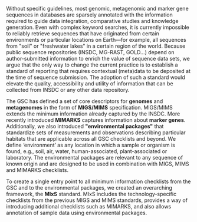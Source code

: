 Without specific guidelines, most genomic, metagenomic and marker gene sequences in databases are sparsely annotated with the information required to guide data integration, comparative studies and knowledge generation. Even with complex keyword searches, it is currently impossible to reliably retrieve sequences that have originated from certain environments or particular locations on Earth—for example, all sequences from "soil" or "freshwater lakes" in a certain region of the world. Because public sequence repositories (INSDC, MG-RAST, GOLD...) depend on author-submitted information to enrich the value of sequence data sets, we argue that the only way to change the current practice is to establish a standard of reporting that requires contextual (meta)data to be deposited at the time of sequence submission. The adoption of such a standard would elevate the quality, accessibility and utility of information that can be collected from INSDC or any other data repository.

The GSC has defined a set of core descriptors for **genomes** and **metagenomes** in the form of **MIGS/MIMS** specification. MIGS/MIMS extends the minimum information already captured by the INSDC. More recently introduced **MIMARKS** captures information about **marker genes**. Additionally, we also introduced **"environmental packages"** that standardize sets of measurements and observations describing particular habitats that are applicable across all GSC checklists and beyond. We define ‘environment’ as any location in which a sample or organism is found, e.g., soil, air, water, human-associated, plant-associated or laboratory. The environmental packages are relevant to any sequence of known origin and are designed to be used in combination with MIGS, MIMS and MIMARKS checklists.

To create a single entry point to all minimum information checklists from the GSC and to the environmental packages, we created an overarching framework, the **MIxS** standard. MIxS includes the technology-specific checklists from the previous MIGS and MIMS standards, provides a way of introducing additional checklists such as MIMARKS, and also allows annotation of sample data using environmental packages.
